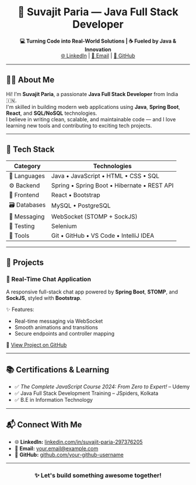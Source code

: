 <h1 align="center">🚀 Suvajit Paria — Java Full Stack Developer</h1>

<p align="center">
  <b>💻 Turning Code into Real-World Solutions | ☕ Fueled by Java & Innovation</b><br>
  <a href="https://www.linkedin.com/in/suvajit-paria-297376205/">🌐 LinkedIn</a> |
  <a href="mailto:your.email@example.com">📧 Email</a> |
  <a href="https://github.com/your-github-username">💾 GitHub</a>
</p>

---

## 🧑‍💻 About Me

Hi! I’m **Suvajit Paria**, a passionate **Java Full Stack Developer** from India 🇮🇳.  
I'm skilled in building modern web applications using **Java**, **Spring Boot**, **React**, and **SQL/NoSQL** technologies.  
I believe in writing clean, scalable, and maintainable code — and I love learning new tools and contributing to exciting tech projects.

---

## 🧰 Tech Stack

| Category        | Technologies |
|----------------|--------------|
| 🧠 Languages    | Java • JavaScript • HTML • CSS • SQL |
| ⚙️ Backend      | Spring • Spring Boot • Hibernate • REST API |
| 🎨 Frontend     | React • Bootstrap |
| 🗃️ Databases    | MySQL • PostgreSQL |
| 🔗 Messaging    | WebSocket (STOMP + SockJS) |
| 🧪 Testing      | Selenium |
| 📁 Tools        | Git • GitHub • VS Code • IntelliJ IDEA |

---

## 📌 Projects

### 💬 Real-Time Chat Application  
A responsive full-stack chat app powered by **Spring Boot**, **STOMP**, and **SockJS**, styled with **Bootstrap**.

✨ Features:
- Real-time messaging via WebSocket
- Smooth animations and transitions
- Secure endpoints and controller mapping

🔗 [View Project on GitHub](https://lnkd.in/gNW‑fKbb)  


---

## 📚 Certifications & Learning

- ✅ _The Complete JavaScript Course 2024: From Zero to Expert!_ – Udemy  
- ✅ Java Full Stack Development Training – JSpiders, Kolkata  
- ✅ B.E in Information Technology

---


## 📬 Connect With Me

- 🌐 **LinkedIn:** [linkedin.com/in/suvajit-paria-297376205](https://www.linkedin.com/in/suvajit-paria-297376205/)  
- 📧 **Email:** your.email@example.com  
- 💾 **GitHub:** [github.com/your-github-username](https://github.com/your-github-username)

---

<h3 align="center">✨ Let's build something awesome together!</h3>

